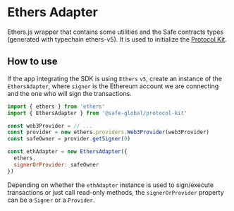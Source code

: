 # Ethers Adapter

Ethers.js wrapper that contains some utilities and the Safe contracts types (generated with typechain ethers-v5). It is used to initialize the [Protocol Kit](https://github.com/safe-global/safe-core-sdk/tree/main/packages/protocol-kit).

## How to use

If the app integrating the SDK is using `Ethers` `v5`, create an instance of the `EthersAdapter`, where `signer` is the Ethereum account we are connecting and the one who will sign the transactions.

```js
import { ethers } from 'ethers'
import { EthersAdapter } from '@safe-global/protocol-kit'

const web3Provider = // ...
const provider = new ethers.providers.Web3Provider(web3Provider)
const safeOwner = provider.getSigner(0)

const ethAdapter = new EthersAdapter({
  ethers,
  signerOrProvider: safeOwner
})
```

Depending on whether the `ethAdapter` instance is used to sign/execute transactions or just call read-only methods, the `signerOrProvider` property can be a `Signer` or a `Provider`.
